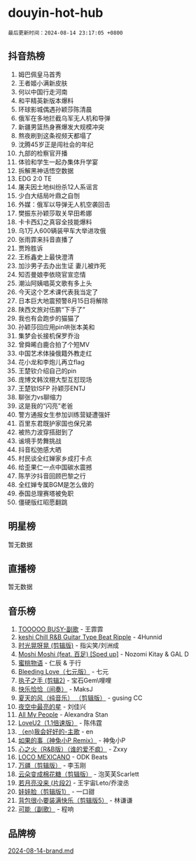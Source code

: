 # douyin-hot-hub

`最后更新时间：2024-08-14 23:17:05 +0800`

## 抖音热榜

1. 姆巴佩皇马首秀
1. 王者姬小满新皮肤
1. 何以中国行走河南
1. 和平精英新版本爆料
1. 环球影城偶遇孙颖莎陈清晨
1. 俄军在多地拦截乌军无人机和导弹
1. 新疆男篮热身赛爆发大规模冲突
1. 熬夜刷到这条视频天都塌了
1. 沈腾45岁正是闯社会的年纪
1. 九部的检察官开播
1. 体验和学生一起办集体升学宴
1. 拆解黑神话悟空数据
1. EDG 2:0 TE
1. 屠夫因土地纠纷杀12人系谣言
1. 少白大结局叶鼎之自刎
1. 外媒：俄军以导弹无人机空袭回击
1. 樊振东孙颖莎取关早田希娜
1. 卡卡西幻之真容全技能爆料
1. 乌1万人600辆装甲车大举进攻俄
1. 张雨霏来抖音直播了
1. 贾玲胜诉
1. 王栎鑫史上最快澄清
1. 加沙男子去办出生证 妻儿被炸死
1. 知否曼娘李依晓官宣恋情
1. 潮汕阿姨唱英文歌有多上头
1. 今天这个艺术课代表我当定了
1. 日本巨大地震预警8月15日将解除
1. 陕西文旅对伍鹏“下手了”
1. 我也有会跑步的猫猫了
1. 孙颖莎回应用pin哄张本美和
1. 集梦会长接机保罗乔治
1. 曾舜晞白鹿合拍了个短MV
1. 中国艺术体操俄籍外教走红
1. 花小龙和李炮儿再立flag
1. 王楚钦介绍自己的pin
1. 庞博文韩汶栩大型互怼现场
1. 王楚钦ISFP 孙颖莎ENTJ
1. 聊张力vs聊缩力
1. 这是我的“闪亮”老爸
1. 警方通报女生参加训练营疑遭强奸
1. 百里东君既护家国也保兄弟
1. 被热力波穿搭甜到了
1. 谧境手势舞挑战
1. 抖音松弛感大晒
1. 村民谈全红婵家乡成打卡点
1. 给歪果仁一点中国碳水震撼
1. 陈芋汐抖音回顾巴黎之行
1. 全红婵专属BGM是怎么做的
1. 泰国总理赛塔被免职
1. 僵硬版红昭愿翻跳

## 明星榜

暂无数据

## 直播榜

暂无数据

## 音乐榜

1. [TOOOOO BUSY-副歌](https://sf5-hl-cdn-tos.douyinstatic.com/obj/tos-cn-ve-2774/o0fmjGZetNDjSM5EimFs2QlzBg30YgByJMRQrC) - 王霏霏
1. [keshi Chill R&B Guitar Type Beat Ripple](https://sf5-hl-cdn-tos.douyinstatic.com/obj/tos-cn-ve-2774/okQIfmitAB3HpgZQo0YCEFEACcDhQngn0fkFIC) - 4Hunnid
1. [时光晃呀晃 (剪辑版)](https://sf3-cdn-tos.douyinstatic.com/obj/tos-cn-ve-2774/o8ACeQem3gwI1x3GIYGAfKG0LJebKFRJDwRwyW) - 指尖笑/刘洲成
1. [Moshi Moshi (feat. 百足) [Sped up]](https://sf3-cdn-tos.douyinstatic.com/obj/tos-cn-ve-2774/ocCPFQcXJLeroaIdQLIGAoeeYM3OAUYGDguHXz) - Nozomi Kitay & GAL D
1. [蜜桃物语](https://sf5-hl-cdn-tos.douyinstatic.com/obj/tos-cn-ve-2774/oIhOSCZtIACtYU4XQkngiW9kCBfVD1Fz9IYeqL) - 仁辰 & 于行
1. [Bleeding Love（七元版）](https://sf3-cdn-tos.douyinstatic.com/obj/tos-cn-ve-2774/oEgC9eZFHQ1MfSRnrfkzFp8AayDWqAQMABBgUs) - 七元
1. [执子之手 (剪辑2)](https://sf6-cdn-tos.douyinstatic.com/obj/tos-cn-ve-2774/oUoZLQjCc31XzqsBnBQUNgeKtYPBcgbFDwtfcu) - 宝石Gem\哩哩
1. [快乐恰恰（间奏）](https://sf5-hl-cdn-tos.douyinstatic.com/obj/tos-cn-ve-2774/oMesum3HvWQXJxuMFeVYzf54o2QzH5aEBPOCAn) - MaksJ
1. [夏天的风（纯音乐） （剪辑版）](https://sf5-hl-cdn-tos.douyinstatic.com/obj/tos-cn-ve-2774/oUzLjBZZFQAoNRmGokEeD5zfQCObp6UeFAnTa6) - gusing CC
1. [夜空中最亮的星](https://sf5-hl-cdn-tos.douyinstatic.com/obj/tos-cn-ve-2774/o4IfgGwqqnFeXEMGaS8JBzJAdayAaCeoxqbjCD) - 刘佳兴
1. [All My People](https://sf5-hl-cdn-tos.douyinstatic.com/obj/tos-cn-ve-2774/c7773e6b7c3f4bd9b26cd85b0cfa4eff) - Alexandra Stan
1. [LoveU2（1.1倍速版）](https://sf3-cdn-tos.douyinstatic.com/obj/tos-cn-ve-2774/oQMeDffLaEmgMwgCOEMAFCI6INzoFPgWdD0rsa) - 陈伟霆
1. [（en)我会好好的-主歌](https://sf3-cdn-tos.douyinstatic.com/obj/tos-cn-ve-2774/oUrYpIdrvCbA8m8yAZjbMWjUkL6tiinWMkBTs) - en
1. [如果的事（神兔小P Remix）](https://sf3-cdn-tos.douyinstatic.com/obj/tos-cn-ve-2774/okHtAffz3g4ZB0BMQn9iC9BC6AciI3xCmgQTqt) - 神兔小P
1. [心之火（R&B版）（谁的爱不疯）](https://sf3-cdn-tos.douyinstatic.com/obj/tos-cn-ve-2774/okemkEDaIBBE3OosftCgMxlFkLQZRw37t36ZQv) - Zxxy
1. [LOCO MEXICANO](https://sf5-hl-cdn-tos.douyinstatic.com/obj/tos-cn-ve-2774/owxVoxJorA4ILBfsMAjU6t7O1xW9w0tS7EYzh6) - ODK Beats
1. [万疆（剪辑版）](https://sf3-cdn-tos.douyinstatic.com/obj/tos-cn-ve-2774/ooG7oVgFlDTelKCjCsTTobQvbdtj1BBQXnfZd8) - 李玉刚
1. [云朵变成棉花糖（剪辑版）](https://sf3-cdn-tos.douyinstatic.com/obj/tos-cn-ve-2774/o8LC84GQLALFfXeyJmh8KE61byVQYMMeAZLfEI) - 泡芙芙Scarlett
1. [若月亮没来 (片段2)](https://sf5-hl-cdn-tos.douyinstatic.com/obj/tos-cn-ve-2774/ocQavLLjkCOeDxGyYeIMGgNAIwJ0QXE1Ve3Fzv) - 王宇宙Leto/乔浚丞
1. [娃娃脸（剪辑版1）](https://sf5-hl-cdn-tos.douyinstatic.com/obj/tos-cn-ve-2774/oIimSCgQoNUePTAZ1Ba7TeADY4KetGYsVFeaaB) - 一口甜
1. [背包很小要装满快乐（剪辑版5）](https://sf3-cdn-tos.douyinstatic.com/obj/tos-cn-ve-2774/oUqSJIiBjw2pxsBAiQRmkbZGJrlGCMBPpIW90) - 林谦谦
1. [可能（副歌）](https://sf5-hl-cdn-tos.douyinstatic.com/obj/tos-cn-ve-2774/cde1731888894259b333569393c2fb51) - 程响

## 品牌榜

[2024-08-14-brand.md](2024-08-14-brand.md)
